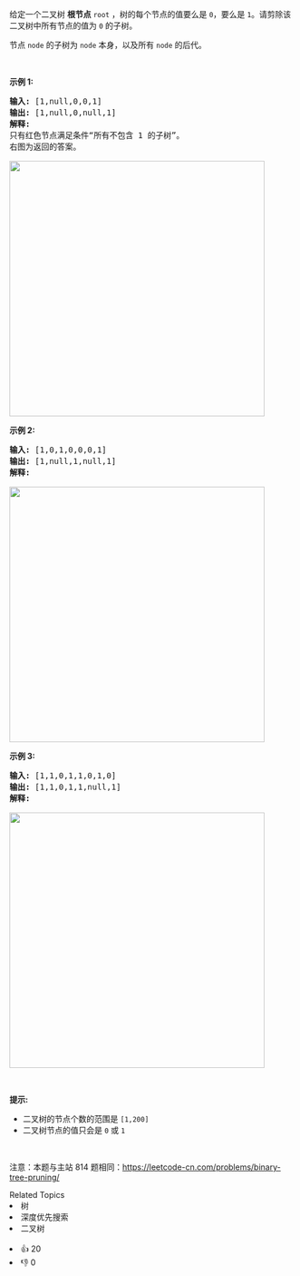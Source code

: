 <p>给定一个二叉树 <strong>根节点</strong>&nbsp;<code>root</code>&nbsp;，树的每个节点的值要么是 <code>0</code>，要么是 <code>1</code>。请剪除该二叉树中所有节点的值为 <code>0</code> 的子树。</p>

<p>节点 <code>node</code> 的子树为&nbsp;<code>node</code> 本身，以及所有 <code>node</code>&nbsp;的后代。</p>

<p>&nbsp;</p>

<p><strong>示例 1:</strong></p>

<pre>
<strong>输入:</strong> [1,null,0,0,1]
<strong>输出: </strong>[1,null,0,null,1] 
<strong>解释:</strong> 
只有红色节点满足条件&ldquo;所有不包含 1 的子树&rdquo;。
右图为返回的答案。

<img alt="" src="https://s3-lc-upload.s3.amazonaws.com/uploads/2018/04/06/1028_2.png" style="width:450px" />
</pre>

<p><strong>示例 2:</strong></p>

<pre>
<strong>输入:</strong> [1,0,1,0,0,0,1]
<strong>输出: </strong>[1,null,1,null,1]
<strong>解释:</strong> 

<img alt="" src="https://s3-lc-upload.s3.amazonaws.com/uploads/2018/04/06/1028_1.png" style="width:450px" />
</pre>

<p><strong>示例 3:</strong></p>

<pre>
<strong>输入:</strong> [1,1,0,1,1,0,1,0]
<strong>输出: </strong>[1,1,0,1,1,null,1]
<strong>解释:</strong> 

<img alt="" src="https://s3-lc-upload.s3.amazonaws.com/uploads/2018/04/05/1028.png" style="width:450px" />
</pre>

<p>&nbsp;</p>

<p><strong>提示:</strong></p>

<ul>
	<li>二叉树的节点个数的范围是 <code>[1,200]</code></li>
	<li>二叉树节点的值只会是 <code>0</code> 或 <code>1</code></li>
</ul>

<p>&nbsp;</p>

<p><meta charset="UTF-8" />注意：本题与主站 814&nbsp;题相同：<a href="https://leetcode-cn.com/problems/binary-tree-pruning/">https://leetcode-cn.com/problems/binary-tree-pruning/</a></p>
<div><div>Related Topics</div><div><li>树</li><li>深度优先搜索</li><li>二叉树</li></div></div><br><div><li>👍 20</li><li>👎 0</li></div>